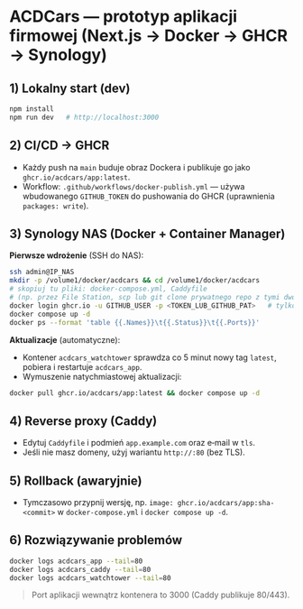 # ACDCars — prototyp aplikacji firmowej (Next.js → Docker → GHCR → Synology)

## 1) Lokalny start (dev)
```bash
npm install
npm run dev   # http://localhost:3000
```

## 2) CI/CD → GHCR
- Każdy push na `main` buduje obraz Dockera i publikuje go jako `ghcr.io/acdcars/app:latest`.
- Workflow: `.github/workflows/docker-publish.yml` — używa wbudowanego `GITHUB_TOKEN` do pushowania do GHCR (uprawnienia `packages: write`).

## 3) Synology NAS (Docker + Container Manager)
**Pierwsze wdrożenie** (SSH do NAS):
```bash
ssh admin@IP_NAS
mkdir -p /volume1/docker/acdcars && cd /volume1/docker/acdcars
# skopiuj tu pliki: docker-compose.yml, Caddyfile
# (np. przez File Station, scp lub git clone prywatnego repo z tymi dwoma plikami)
docker login ghcr.io -u GITHUB_USER -p <TOKEN_LUB_GITHUB_PAT>   # tylko jeśli obraz prywatny
docker compose up -d
docker ps --format 'table {{.Names}}\t{{.Status}}\t{{.Ports}}'
```

**Aktualizacje** (automatyczne):
- Kontener `acdcars_watchtower` sprawdza co 5 minut nowy tag `latest`, pobiera i restartuje `acdcars_app`.
- Wymuszenie natychmiastowej aktualizacji:
```bash
docker pull ghcr.io/acdcars/app:latest && docker compose up -d
```

## 4) Reverse proxy (Caddy)
- Edytuj `Caddyfile` i podmień `app.example.com` oraz e‑mail w `tls`.
- Jeśli nie masz domeny, użyj wariantu `http://:80` (bez TLS).

## 5) Rollback (awaryjnie)
- Tymczasowo przypnij wersję, np. `image: ghcr.io/acdcars/app:sha-<commit>` w `docker-compose.yml` i `docker compose up -d`.

## 6) Rozwiązywanie problemów
```bash
docker logs acdcars_app --tail=80
docker logs acdcars_caddy --tail=80
docker logs acdcars_watchtower --tail=80
```

> Port aplikacji wewnątrz kontenera to 3000 (Caddy publikuje 80/443).
